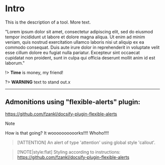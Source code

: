 # Intro
This is the description of a tool. More text.

"Lorem ipsum dolor sit amet, consectetur adipiscing elit, sed do eiusmod tempor incididunt ut labore et dolore magna aliqua. Ut enim ad minim veniam, quis nostrud exercitation ullamco laboris nisi ut aliquip ex ea commodo consequat. Duis aute irure dolor in reprehenderit in voluptate velit esse cillum dolore eu fugiat nulla pariatur. Excepteur sint occaecat cupidatat non proident, sunt in culpa qui officia deserunt mollit anim id est laborum."


!> **Time** is money, my friend!


?> **WARNING** text to stand out.x

--- 

## Admonitions using "flexible-alerts" plugin:
https://github.com/fzankl/docsify-plugin-flexible-alerts

> [!NOTE]
> How is that going?
> It woooooooooorks!!!! Whoho!!!!

> [!ATTENTION]
> An alert of type 'attention' using global style 'callout'.

> [!NOTE|style:flat]
> Styling according to instructions: 
> https://github.com/fzankl/docsify-plugin-flexible-alerts



